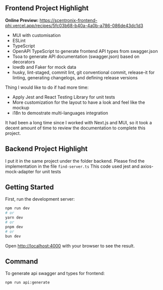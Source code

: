 ## Frontend Project Highlight

**Online Preview:** https://scentronix-frontend-phi.vercel.app/recipes/5fc03b68-b40a-4a0b-a786-086de43dc1d3

* MUI with customisation
* ESLint
* TypeScript
* OpenAPI TypeScript to generate frontend API types from swagger.json
* Tsoa to generate API documentation (swagger.json) based on decorators
* lowdb and Faker for mock data
* husky, lint-staged, commit lint, git conventional commit, release-it for linting, generating changelogs, and defining release versions

Thing I would like to do if had more time:
- Apply Jest and React Testing Library for unit tests
- More customization for the layout to have a look and feel like the mockup
- i18n to demostrate multi-languages integration

It had been a long time since I worked with Next.js and MUI, so it took a decent amount of time to review the documentation to complete this project.

## Backend Project Highlight
I put it in the same project under the folder backend. Please find the implementation in the file `find-server.ts`
This code used jest and axios-mock-adapter for unit tests

## Getting Started

First, run the development server:

```bash
npm run dev
# or
yarn dev
# or
pnpm dev
# or
bun dev
```

Open [http://localhost:4000](http://localhost:4000) with your browser to see the result.

## Command

To generate api swagger and types for frontend:
```bash
npm run api:generate 
```
